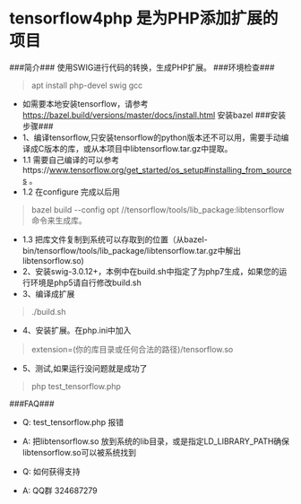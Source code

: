 # tensorflow4php 是为PHP添加扩展的项目
###简介###
使用SWIG进行代码的转换，生成PHP扩展。
###环境检查###
> apt install  php-devel swig  gcc 
* 如需要本地安装tensorflow，请参考  https://bazel.build/versions/master/docs/install.html 安装bazel
###安装步骤###
* 1、编译tensorflow,只安装tensorflow的python版本还不可以用，需要手动编译成C版本的库，或从本项目中libtensorflow.tar.gz中提取。
* 1.1 需要自己编译的可以参考https://www.tensorflow.org/get_started/os_setup#installing_from_sources 。
* 1.2 在configure 完成以后用

> bazel build --config opt //tensorflow/tools/lib_package:libtensorflow 命令来生成库。

* 1.3 把库文件复制到系统可以存取到的位置（从bazel-bin/tensorflow/tools/lib_package/libtensorflow.tar.gz中解出libtensorflow.so)
* 2、安装swig-3.0.12+，本例中在build.sh中指定了为php7生成，如果您的运行环境是php5请自行修改build.sh
* 3、编译成扩展  

> ./build.sh

* 4、安装扩展。在php.ini中加入  

> extension=(你的库目录或任何合法的路径)/tensorflow.so

* 5、测试,如果运行没问题就是成功了

> php  test_tensorflow.php  




###FAQ###
* Q: test_tensorflow.php 报错
* A: 把libtensorflow.so 放到系统的lib目录，或是指定LD_LIBRARY_PATH确保libtensorflow.so可以被系统找到

* Q: 如何获得支持
* A: QQ群 324687279 

